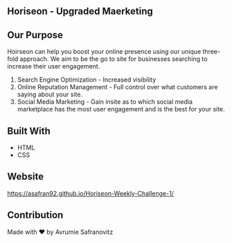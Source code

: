 ## Horiseon - Upgraded Maerketing

## Our Purpose

Hoirseon can help you boost your online presence using our unique three-fold approach. 
We aim to be the go to site for businesses searching to increase their user engagement. 
1. Search Engine Optimization - Increased visibility
2. Online Reputation Management - Full control over what customers are saying about your site.
3. Social Media Marketing - Gain insite as to which social media marketplace has the most user engagement and is the best for your site. 

## Built With
* HTML
* CSS

## Website
https://asafran92.github.io/Horiseon-Weekly-Challenge-1/

## Contribution
Made with ❤️ by Avrumie Safranovitz

